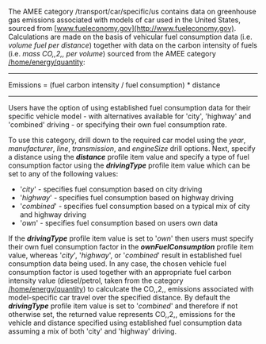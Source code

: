 The AMEE category /transport/car/specific/us contains data on greenhouse
gas emissions associated with models of car used in the United States,
sourced from [www.fueleconomy.gov](http://www.fueleconomy.gov).
Calculations are made on the basis of vehicular fuel consumption data
(i.e. *volume fuel per distance*) together with data on the carbon
intensity of fuels (i.e. *mass CO,,2,, per volume*) sourced from the
AMEE category [/home/energy/quantity](Energy_by_Quantity):

-----

Emissions = (fuel carbon intensity / fuel consumption) \* distance

-----

Users have the option of using established fuel consumption data for
their specific vehicle model - with alternatives available for 'city',
'highway' and 'combined' driving - or specifying their own fuel
consumption rate.

To use this category, drill down to the required car model using the
*year*, *manufacturer*, *line*, *transmission*, and *engineSize* drill
options. Next, specify a distance using the ***distance*** profile item
value and specify a type of fuel consumption factor using the
***drivingType*** profile item value which can be set to any of the
following values:

  - '*city*' - specifies fuel consumption based on city driving
  - '*highway*' - specifies fuel consumption based on highway driving
  - '*combined*' - specifies fuel consumption based on a typical mix of
    city and highway driving
  - '*own*' - specifies fuel consumption based on users own data

If the ***drivingType*** profile item value is set to '*own*' then users
must specify their own fuel consumption factor in the
***ownFuelConsumption*** profile item value, whereas '*city*',
'*highway*', or '*combined*' result in established fuel consumption data
being used. In any case, the chosen vehicle fuel consumption factor is
used together with an appropriate fuel carbon intensity value
(diesel/petrol, taken from the category
[/home/energy/quantity](Energy_by_Quantity)) to calculcate the CO,,2,,
emissions associated with model-specific car travel over the specified
distance. By default the ***drivingType*** profile item value is set to
'*combined*' and therefore if not otherwise set, the returned value
represents CO,,2,, emissions for the vehicle and distance specified
using established fuel consumption data assuming a mix of both 'city'
and 'highway' driving.
